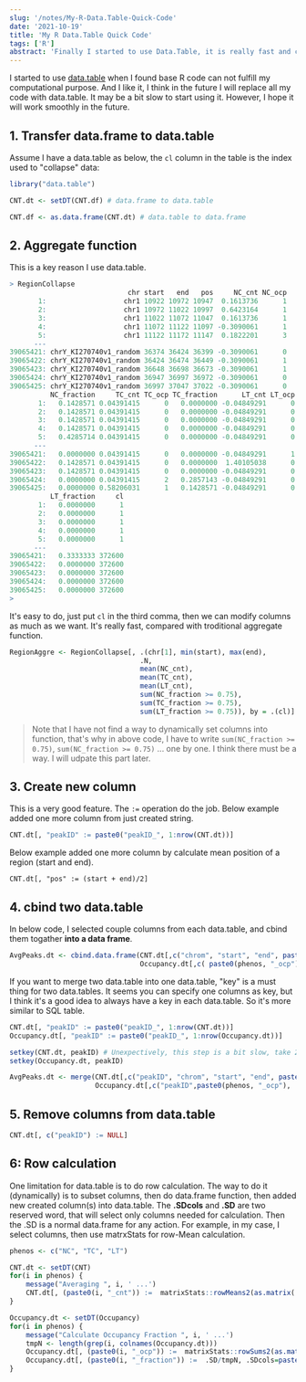 ```yaml
---
slug: '/notes/My-R-Data.Table-Quick-Code'
date: '2021-10-19'
title: 'My R Data.Table Quick Code'
tags: ['R']
abstract: 'Finally I started to use Data.Table, it is really fast and cool. However, learning to use data.table is a bit similar to learn some key functions like aggregate .etc. Here I record a bit my key code.'
---
```


I started to use [data.table](https://cran.r-project.org/web/packages/data.table/vignettes/datatable-intro.html) when I found base R code can not fulfill my computational purpose. And I like it, I think in the future I will replace all my code with data.table. It may be a bit slow to start using it. However, I hope it will work smoothly in the future.

## 1. Transfer data.frame to data.table

Assume I have a data.table as below, the `cl` column in the table is the index used to "collapse" data:

```R
library("data.table")

CNT.dt <- setDT(CNT.df) # data.frame to data.table

CNT.df <- as.data.frame(CNT.dt) # data.table to data.frame
```

## 2. Aggregate function

This is a key reason I use data.table.

```R
> RegionCollapse
                             chr start   end   pos     NC_cnt NC_ocp
       1:                   chr1 10922 10972 10947  0.1613736      1
       2:                   chr1 10972 11022 10997  0.6423164      1
       3:                   chr1 11022 11072 11047  0.1613736      1
       4:                   chr1 11072 11122 11097 -0.3090061      1
       5:                   chr1 11122 11172 11147  0.1822201      3
      ---
39065421: chrY_KI270740v1_random 36374 36424 36399 -0.3090061      0
39065422: chrY_KI270740v1_random 36424 36474 36449 -0.3090061      1
39065423: chrY_KI270740v1_random 36648 36698 36673 -0.3090061      1
39065424: chrY_KI270740v1_random 36947 36997 36972 -0.3090061      0
39065425: chrY_KI270740v1_random 36997 37047 37022 -0.3090061      0
          NC_fraction     TC_cnt TC_ocp TC_fraction      LT_cnt LT_ocp
       1:   0.1428571 0.04391415      0   0.0000000 -0.04849291      0
       2:   0.1428571 0.04391415      0   0.0000000 -0.04849291      0
       3:   0.1428571 0.04391415      0   0.0000000 -0.04849291      0
       4:   0.1428571 0.04391415      0   0.0000000 -0.04849291      0
       5:   0.4285714 0.04391415      0   0.0000000 -0.04849291      0
      ---
39065421:   0.0000000 0.04391415      0   0.0000000 -0.04849291      1
39065422:   0.1428571 0.04391415      0   0.0000000  1.40105038      0
39065423:   0.1428571 0.04391415      0   0.0000000 -0.04849291      0
39065424:   0.0000000 0.04391415      2   0.2857143 -0.04849291      0
39065425:   0.0000000 0.58206031      1   0.1428571 -0.04849291      0
          LT_fraction     cl
       1:   0.0000000      1
       2:   0.0000000      1
       3:   0.0000000      1
       4:   0.0000000      1
       5:   0.0000000      1
      ---
39065421:   0.3333333 372600
39065422:   0.0000000 372600
39065423:   0.0000000 372600
39065424:   0.0000000 372600
39065425:   0.0000000 372600
>
```

It's easy to do, just put `cl` in the third comma, then we can modify columns as much as we want. It's really fast, compared with troditional aggregate function.

```R
RegionAggre <- RegionCollapse[, .(chr[1], min(start), max(end),
                                .N,
                                mean(NC_cnt),
                                mean(TC_cnt),
                                mean(LT_cnt),
                                sum(NC_fraction >= 0.75),
                                sum(TC_fraction >= 0.75),
                                sum(LT_fraction >= 0.75)), by = .(cl)]
```

> Note that I have not find a way to dynamically set columns into function, that's why in above code, I have to write `sum(NC_fraction >= 0.75)`, `sum(NC_fraction >= 0.75)` ... one by one. I think there must be a way. I will udpate this part later.

## 3. Create new column

This is a very good feature. The `:=` operation do the job. Below example added one more column from just created string.

```R
CNT.dt[, "peakID" := paste0("peakID_", 1:nrow(CNT.dt))]
```
Below example added one more column by calculate mean position of a region (start and end).
```
CNT.dt[, "pos" := (start + end)/2]
```

## 4. cbind two data.table

In below code, I selected couple columns from each data.table, and cbind them togather **into a data frame**.

```R
AvgPeaks.dt <- cbind.data.frame(CNT.dt[,c("chrom", "start", "end", paste0(phenos, "_cnt")), with = FALSE],
                                Occupancy.dt[,c( paste0(phenos, "_ocp"),  paste0(phenos, "_fraction")), with = FALSE])
```

If you want to merge two data.table into one data.table, "key" is a must thing for two data.tables. It seems you can specify one columns as key, but I think it's a good idea to always have a key in each data.table. So it's more similar to SQL table.

```R
CNT.dt[, "peakID" := paste0("peakID_", 1:nrow(CNT.dt))]
Occupancy.dt[, "peakID" := paste0("peakID_", 1:nrow(Occupancy.dt))]

setkey(CNT.dt, peakID) # Unexpectively, this step is a bit slow, take 20 seconds in my 39,065,425 matrix
setkey(Occupancy.dt, peakID)

AvgPeaks.dt <- merge(CNT.dt[,c("peakID", "chrom", "start", "end", paste0(phenos, "_cnt")), with = FALSE],
                     Occupancy.dt[,c("peakID",paste0(phenos, "_ocp"),  paste0(phenos, "_fraction")), with = FALSE])
```

## 5. Remove columns from data.table

```R
CNT.dt[, c("peakID") := NULL]
```

## 6: Row calculation

One limitation for data.table is to do row calculation. The way to do it (dynamically) is to subset columns, then do data.frame function, then added new created column(s) into data.table. The **.SDcols** and **.SD** are two reserved word, that will select only columns needed for calculation. Then the .SD is a normal data.frame for any action. For example, in my case, I select columns, then use matrxStats for row-Mean calculation.

```R
phenos <- c("NC", "TC", "LT")

CNT.dt <- setDT(CNT)
for(i in phenos) {
    message("Averaging ", i, ' ...')
    CNT.dt[, (paste0(i, "_cnt")) :=  matrixStats::rowMeans2(as.matrix(.SD)), .SDcols=grep(i, colnames(CNT.dt))]
}

Occupancy.dt <- setDT(Occupancy)
for(i in phenos) {
    message("Calculate Occupancy Fraction ", i, ' ...')
    tmpN <- length(grep(i, colnames(Occupancy.dt)))
    Occupancy.dt[, (paste0(i, "_ocp")) :=  matrixStats::rowSums2(as.matrix(.SD)), .SDcols=grep(i, colnames(Occupancy.dt))]
    Occupancy.dt[, (paste0(i, "_fraction")) :=  .SD/tmpN, .SDcols=paste0(i, "_ocp")]
}
```